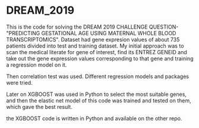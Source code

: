 # DREAM_2019
This is the code for solving the DREAM 2019 CHALLENGE QUESTION-"PREDICTING GESTATIONAL AGE USING MATERNAL WHOLE BLOOD TRANSCRIPTOMICS". Dataset had gene expresion 
values of about 735 patients divided into test and training dataset. My initial approach was to scan the medical literate for gene of interest, find its ENTREZ GENEID and 
take out the gene expression values corresponding to that gene and training a regression model on it. 

Then correlation test was used. Different regression models and packages were tried. 

Later on XGBOOST was used in Python to select the most suitable genes, and then the elastic net model of this code was trained and tested on them, which gave the best result. 

the XGBOOST code is written in Python and available on the other repo. 
